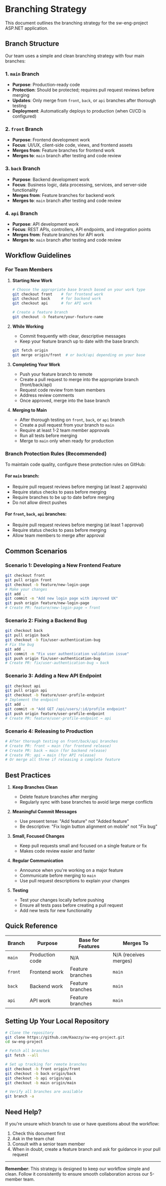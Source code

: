 # Branching Strategy

This document outlines the branching strategy for the sw-eng-project ASP.NET application.

## Branch Structure

Our team uses a simple and clean branching strategy with four main branches:

### 1. `main` Branch
- **Purpose**: Production-ready code
- **Protection**: Should be protected; requires pull request reviews before merging
- **Updates**: Only merge from `front`, `back`, or `api` branches after thorough testing
- **Deployment**: Automatically deploys to production (when CI/CD is configured)

### 2. `front` Branch
- **Purpose**: Frontend development work
- **Focus**: UI/UX, client-side code, views, and frontend assets
- **Merges from**: Feature branches for frontend work
- **Merges to**: `main` branch after testing and code review

### 3. `back` Branch
- **Purpose**: Backend development work
- **Focus**: Business logic, data processing, services, and server-side functionality
- **Merges from**: Feature branches for backend work
- **Merges to**: `main` branch after testing and code review

### 4. `api` Branch
- **Purpose**: API development work
- **Focus**: REST APIs, controllers, API endpoints, and integration points
- **Merges from**: Feature branches for API work
- **Merges to**: `main` branch after testing and code review

## Workflow Guidelines

### For Team Members

1. **Starting New Work**
   ```bash
   # Choose the appropriate base branch based on your work type
   git checkout front    # for frontend work
   git checkout back     # for backend work
   git checkout api      # for API work
   
   # Create a feature branch
   git checkout -b feature/your-feature-name
   ```

2. **While Working**
   - Commit frequently with clear, descriptive messages
   - Keep your feature branch up to date with the base branch:
   ```bash
   git fetch origin
   git merge origin/front  # or back/api depending on your base
   ```

3. **Completing Your Work**
   - Push your feature branch to remote
   - Create a pull request to merge into the appropriate branch (front/back/api)
   - Request code review from team members
   - Address review comments
   - Once approved, merge into the base branch

4. **Merging to Main**
   - After thorough testing on `front`, `back`, or `api` branch
   - Create a pull request from your branch to `main`
   - Require at least 1-2 team member approvals
   - Run all tests before merging
   - Merge to `main` only when ready for production

### Branch Protection Rules (Recommended)

To maintain code quality, configure these protection rules on GitHub:

#### For `main` branch:
- Require pull request reviews before merging (at least 2 approvals)
- Require status checks to pass before merging
- Require branches to be up to date before merging
- Do not allow direct pushes

#### For `front`, `back`, `api` branches:
- Require pull request reviews before merging (at least 1 approval)
- Require status checks to pass before merging
- Allow team members to merge after approval

## Common Scenarios

### Scenario 1: Developing a New Frontend Feature
```bash
git checkout front
git pull origin front
git checkout -b feature/new-login-page
# Make your changes
git add .
git commit -m "Add new login page with improved UX"
git push origin feature/new-login-page
# Create PR: feature/new-login-page → front
```

### Scenario 2: Fixing a Backend Bug
```bash
git checkout back
git pull origin back
git checkout -b fix/user-authentication-bug
# Fix the bug
git add .
git commit -m "Fix user authentication validation issue"
git push origin fix/user-authentication-bug
# Create PR: fix/user-authentication-bug → back
```

### Scenario 3: Adding a New API Endpoint
```bash
git checkout api
git pull origin api
git checkout -b feature/user-profile-endpoint
# Implement the endpoint
git add .
git commit -m "Add GET /api/users/:id/profile endpoint"
git push origin feature/user-profile-endpoint
# Create PR: feature/user-profile-endpoint → api
```

### Scenario 4: Releasing to Production
```bash
# After thorough testing on front/back/api branches
# Create PR: front → main (for frontend release)
# Create PR: back → main (for backend release)
# Create PR: api → main (for API release)
# Or merge all three if releasing a complete feature
```

## Best Practices

1. **Keep Branches Clean**
   - Delete feature branches after merging
   - Regularly sync with base branches to avoid large merge conflicts

2. **Meaningful Commit Messages**
   - Use present tense: "Add feature" not "Added feature"
   - Be descriptive: "Fix login button alignment on mobile" not "Fix bug"

3. **Small, Focused Changes**
   - Keep pull requests small and focused on a single feature or fix
   - Makes code review easier and faster

4. **Regular Communication**
   - Announce when you're working on a major feature
   - Communicate before merging to `main`
   - Use pull request descriptions to explain your changes

5. **Testing**
   - Test your changes locally before pushing
   - Ensure all tests pass before creating a pull request
   - Add new tests for new functionality

## Quick Reference

| Branch | Purpose | Base for Features | Merges To |
|--------|---------|-------------------|-----------|
| `main` | Production code | N/A | N/A (receives merges) |
| `front` | Frontend work | Feature branches | `main` |
| `back` | Backend work | Feature branches | `main` |
| `api` | API work | Feature branches | `main` |

## Setting Up Your Local Repository

```bash
# Clone the repository
git clone https://github.com/Kaazzy/sw-eng-project.git
cd sw-eng-project

# Fetch all branches
git fetch --all

# Set up tracking for remote branches
git checkout -b front origin/front
git checkout -b back origin/back
git checkout -b api origin/api
git checkout -b main origin/main

# Verify all branches are available
git branch -a
```

## Need Help?

If you're unsure which branch to use or have questions about the workflow:
1. Check this document first
2. Ask in the team chat
3. Consult with a senior team member
4. When in doubt, create a feature branch and ask for guidance in your pull request

---

**Remember**: This strategy is designed to keep our workflow simple and clean. Follow it consistently to ensure smooth collaboration across our 5-member team.
